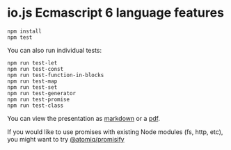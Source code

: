 io.js Ecmascript 6 language features
====================================

    npm install
    npm test
    
You can also run individual tests:

    npm run test-let
    npm run test-const
    npm run test-function-in-blocks
    npm run test-map
    npm run test-set
    npm run test-generator
    npm run test-promise
    npm run test-class

You can view the presentation as [markdown](https://github.com/tonypujals/demo-iojs-es6/blob/master/presentation.md) or a [pdf](https://github.com/tonypujals/demo-iojs-es6/raw/master/presentation.pdf).

If you would like to use promises with existing Node modules (fs, http, etc), you might want to try [@atomiq/promisify](https://github.com/atomiqio/promisify)


